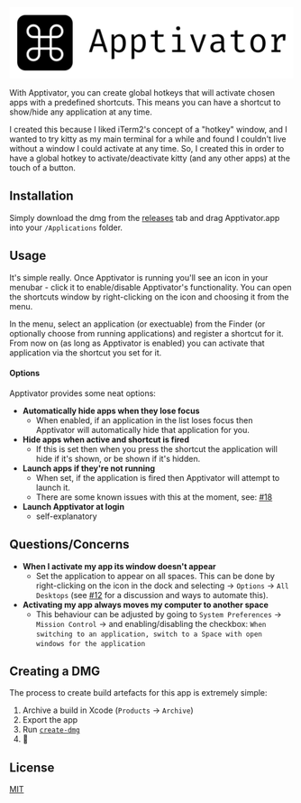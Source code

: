 ![Apptivator Banner](./Resources/banner.png)

With Apptivator, you can create global hotkeys that will activate chosen apps with a predefined shortcuts. This means you can have a shortcut to show/hide any application at any time.

I created this because I liked iTerm2's concept of a "hotkey" window, and I wanted to try kitty as my main terminal for a while and found I couldn't live without a window I could activate at any time. So, I created this in order to have a global hotkey to activate/deactivate kitty (and any other apps) at the touch of a button.

## Installation

Simply download the dmg from the [releases](https://github.com/acheronfail/apptivator/releases) tab and drag Apptivator.app into your `/Applications` folder.

## Usage

It's simple really. Once Apptivator is running you'll see an icon in your menubar - click it to enable/disable Apptivator's functionality. You can open the shortcuts window by right-clicking on the icon and choosing it from the menu.

In the menu, select an application (or exectuable) from the Finder (or optionally choose from running applications) and register a shortcut for it. From now on (as long as Apptivator is enabled) you can activate that application via the shortcut you set for it.

#### Options

Apptivator provides some neat options:

* **Automatically hide apps when they lose focus**
	- When enabled, if an application in the list loses focus then Apptivator will automatically hide that application for you.
* **Hide apps when active and shortcut is fired**
	- If this is set then when you press the shortcut the application will hide if it's shown, or be shown if it's hidden.
* **Launch apps if they're not running**
	- When set, if the application is fired then Apptivator will attempt to launch it.
	- There are some known issues with this at the moment, see: [#18](https://github.com/acheronfail/apptivator/issues/18)
* **Launch Apptivator at login**
	- self-explanatory

## Questions/Concerns

* **When I activate my app its window doesn't appear**
	- Set the application to appear on all spaces. This can be done by right-clicking on the icon in the dock and selecting -> `Options` -> `All Desktops` (see [#12](https://github.com/acheronfail/apptivator/issues/12#issuecomment-370787813) for a discussion and ways to automate this).
* **Activating my app always moves my computer to another space**
	- This behaviour can be adjusted by going to `System Preferences` -> `Mission Control` -> and enabling/disabling the checkbox: `When switching to an application, switch to a Space with open windows for the application`

## Creating a DMG

The process to create build artefacts for this app is extremely simple:

1. Archive a build in Xcode (`Products` -> `Archive`)
2. Export the app
3. Run [`create-dmg`](https://github.com/sindresorhus/create-dmg)
4. 🎉

## License

[MIT](./LICENSE)
